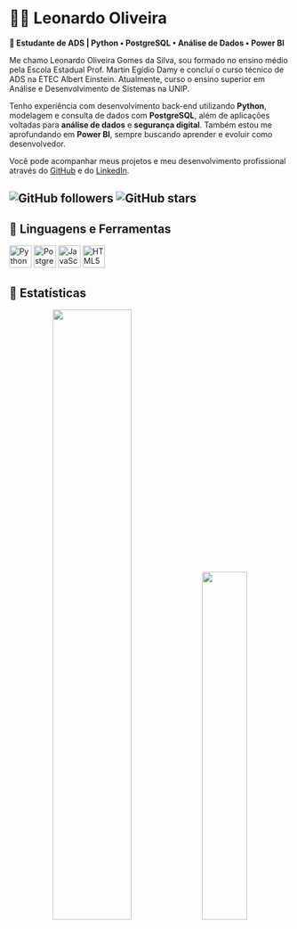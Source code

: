# 🧑‍💻 Leonardo Oliveira

**🧠 Estudante de ADS | Python • PostgreSQL • Análise de Dados • Power BI**

Me chamo Leonardo Oliveira Gomes da Silva, sou formado no ensino médio pela Escola Estadual Prof. Martin Egídio Damy e concluí o curso técnico de ADS na ETEC Albert Einstein. Atualmente, curso o ensino superior em Análise e Desenvolvimento de Sistemas na UNIP.

Tenho experiência com desenvolvimento back-end utilizando **Python**, modelagem e consulta de dados com **PostgreSQL**, além de aplicações voltadas para **análise de dados** e **segurança digital**. Também estou me aprofundando em **Power BI**, sempre buscando aprender e evoluir como desenvolvedor.

Você pode acompanhar meus projetos e meu desenvolvimento profissional através do [GitHub](https://github.com/LeonardoOGSilva) e do [LinkedIn](https://www.linkedin.com/in/leonardo-oliveira-b8b384308).

![GitHub followers](https://img.shields.io/github/followers/LeonardoOGsilva?label=Follow&style=social)
![GitHub stars](https://img.shields.io/github/stars/LeonardoOGSilva?style=social)
---

## 🤖 Linguagens e Ferramentas

<p align="left">
  <img src="https://cdn.jsdelivr.net/gh/devicons/devicon@latest/icons/python/python-original.svg" width="40" alt="Python" />
  <img src="https://cdn.jsdelivr.net/gh/devicons/devicon@latest/icons/postgresql/postgresql-original.svg" width="40" alt="PostgreSQL" />
  <img src="https://cdn.jsdelivr.net/gh/devicons/devicon@latest/icons/javascript/javascript-original.svg" width="40" alt="JavaScript" />
  <img src="https://cdn.jsdelivr.net/gh/devicons/devicon@latest/icons/html5/html5-original.svg" width="40" alt="HTML5" />
</p>

## 🤖 Estatísticas


<p align="center">

  <img src="https://github-readme-stats.vercel.app/api?username=LeonardoOGSilva&show_icons=true&theme=radical&count_private=true" width="53%"/>
  <img src="https://github-readme-stats.vercel.app/api/top-langs/?username=LeonardoOGSilva&layout=compact&theme=radical" width="40%"/>
  
</p>
